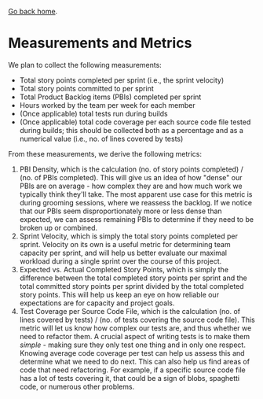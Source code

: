 [Go back home](index.md).

# Measurements and Metrics
We plan to collect the following measurements:

* Total story points completed per sprint (i.e., the sprint velocity)
* Total story points committed to per sprint
* Total Product Backlog items (PBIs) completed per sprint
* Hours worked by the team per week for each member
* (Once applicable) total tests run during builds
* (Once applicable) total code coverage per each source code file tested during builds; this should be collected both as a percentage and as a numerical value (i.e., no. of lines covered by tests)

From these measurements, we derive the following metrics:

1. PBI Density, which is the calculation (no. of story points completed) / (no. of PBIs completed). This will give us an idea of how "dense" our PBIs are on average - how complex they are and how much work we typically think they'll take. The most apparent use case for this metric is during grooming sessions, where we reassess the backlog. If we notice that our PBIs seem disproportionately more or less dense than expected, we can assess remaining PBIs to determine if they need to be broken up or combined.
2. Sprint Velocity, which is simply the total story points completed per sprint. Velocity on its own is a useful metric for determining team capacity per sprint, and will help us better evaluate our maximal workload during a single sprint over the course of this project.
3. Expected vs. Actual Completed Story Points, which is simply the difference between the total completed story points per sprint and the total committed story points per sprint divided by the total completed story points. This will help us keep an eye on how reliable our expectations are for capacity and project goals.
4. Test Coverage per Source Code File, which is the calculation (no. of lines covered by tests) / (no. of tests covering the source code file). This metric will let us know how complex our tests are, and thus whether we need to refactor them. A crucial aspect of writing tests is to make them *simple* - making sure they only test one thing and in only one respect. Knowing average code coverage per test can help us assess this and determine what we need to do next. This can also help us find areas of code that need refactoring. For example, if a specific source code file has a lot of tests covering it, that could be a sign of blobs, spaghetti code, or numerous other problems.